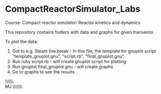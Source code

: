 # CompactReactorSimulator_Labs
Course: Compact reactor simulator: Reactor kinetics and dynamics 


This repository contains fodlers with data and graphs for given transeints


To plot the data:
1. Got to e.g. Steam line break -
In this file, the template for gnuplot script "template_gnuplot.gnu", "script.rb", "final_gnuplot.gnu"
2. Run ruby script.rb - will create gnuplot script for plotting
3. Run gnuplot final_gnuplot.gnu - will create graphs
4. Go to graphs to see the results

\\\\\\\\\\\\\
MJ
\\\\\\\\\\\\\
